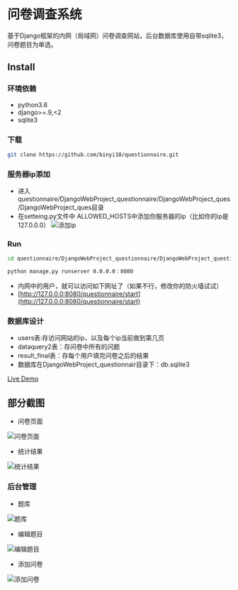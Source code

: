 # 问卷调查系统

基于Django框架的内网（局域网）问卷调查网站，后台数据库使用自带sqlite3，问卷题目为单选。

## Install
### 环境依赖
* python3.6
* django>=.9,<2
* sqlite3

### 下载
``` bash
git clone https://github.com/binyi10/questionnaire.git
```

### 服务器ip添加
* 进入
questionnaire/DjangoWebProject_questionnaire/DjangoWebProject_ques/DjangoWebProject_ques目录
* 在setteing.py文件中 ALLOWED_HOSTS中添加你服务器的ip（比如你的ip是127.0.0.0）
![添加ip](https://raw.githubusercontent.com/LiangCY/questionnaire/master/screenshots/index.jpg)

### Run
``` bash
cd questionnaire/DjangoWebProject_questionnaire/DjangoWebProject_questionnaire

python manage.py runserver 0.0.0.0：8080   
```
* 内网中的用户，就可以访问如下网址了（如果不行，修改你的防火墙试试）
* [http://127.0.0.0:8080/questionnaire/start](http://127.0.0.0:8080/questionnaire/start)

### 数据库设计
* users表:存访问网站的ip，以及每个ip当前做到第几页
* dataquery2表：存问卷中所有的问题
* result_final表：存每个用户填完问卷之后的结果
* 数据库在DjangoWebProject_questionnair目录下：db.sqlite3

[Live Demo](https://polar-escarpment-7201.herokuapp.com/questionnaire/566455a69c390da81276246f)

## 部分截图

- 问卷页面

![问卷页面](https://raw.githubusercontent.com/LiangCY/questionnaire/master/screenshots/index.jpg)

- 统计结果

![统计结果](https://raw.githubusercontent.com/LiangCY/questionnaire/master/screenshots/statistics.jpg)


### 后台管理

- 题库

![题库](https://raw.githubusercontent.com/LiangCY/questionnaire/master/screenshots/questions.jpg)

- 编辑题目

![编辑题目](https://raw.githubusercontent.com/LiangCY/questionnaire/master/screenshots/question.jpg)

- 添加问卷

![添加问卷](https://raw.githubusercontent.com/LiangCY/questionnaire/master/screenshots/questionnaire.jpg)